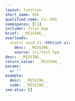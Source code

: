 ```yaml
---
layout: function
short_name: hhh
qualified_name: C1::hhh
namespaces: [C1]
includer: file1.hpp
brief: __MISSING__
overloads:
  static void C1::hhh(int u):
    desc: __MISSING__
    source: src/test.hpp
desc: __MISSING__
return_value: __MISSING__
params:
  u: ""
example:
  desc: __MISSING__
  code: __MISSING__
see-also: []
...
```

